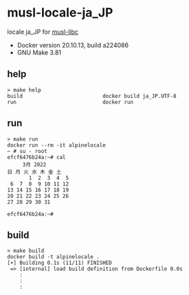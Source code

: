 musl-locale-ja_JP
=================
locale ja_JP for [musl-libc](https://www.musl-libc.org/)

* Docker version 20.10.13, build a224086
* GNU Make 3.81

## help

```
> make help
build                          docker build ja_JP.UTF-8
run                            docker run
```

## run

```
> make run
docker run --rm -it alpinelocale
~ # su - root
efcf6476b24a:~# cal
     3月 2022
日 月 火 水 木 金 土
       1  2  3  4  5
 6  7  8  9 10 11 12
13 14 15 16 17 18 19
20 21 22 23 24 25 26
27 28 29 30 31

efcf6476b24a:~#
```

## build

```
> make build
docker build -t alpinelocale .
[+] Building 0.1s (11/11) FINISHED
 => [internal] load build definition from Dockerfile 0.0s
	:
	:
	:
```
